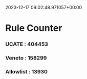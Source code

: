 2023-12-17 09:02:48.971057+00:00
# Rule Counter 
 ### UCATE : 404453

 ### Veneto : 158299

 ### Allowlist : 13930